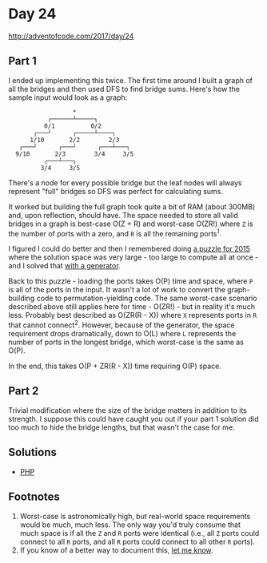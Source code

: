 # Day 24

http://adventofcode.com/2017/day/24

## Part 1

I ended up implementing this twice. The first time around I built a graph of all the bridges and then used DFS to find
bridge sums. Here's how the sample input would look as a graph:

```
                  *
           ┌──────┴─────┐
          0/1          0/2
       ┌───┘      ┌─────┴────┐
      1/10       2/2        2/3
   ┌───┘      ┌───┘      ┌───┴───┐
  9/10       2/3        3/4     3/5
          ┌───┴───┐  
         3/4     3/5
```

There's a node for every possible bridge but the leaf nodes will always represent "full" bridges so DFS was perfect for
calculating sums.

It worked but building the full graph took quite a bit of RAM (about 300MB) and, upon reflection, should have. The space
needed to store all valid bridges in a graph is best-case O(Z + R) and worst-case O(ZR!) where `Z` is the number of
ports with a zero, and `R` is all the remaining ports<sup>1</sup>.

I figured I could do better and then I remembered doing [a puzzle for 2015](http://adventofcode.com/2015/day/15) where
the solution space was very large - too large to compute all at once - and I solved that
[with a generator](https://github.com/baileyp/advent-of-code-2015/blob/master/day15/header.php).

Back to this puzzle - loading the ports takes O(P) time and space, where `P` is all of the ports in the input. It wasn't
a lot of work to convert the graph-building code to permutation-yielding code. The same worst-case scenario described
above still applies here for time - O(ZR!) - but in reality it's much less. Probably best described as O(ZR(R - X)) where
`X` represents ports in `R` that cannot connect<sup>2</sup>. However, because of the generator, the space requirement
drops dramatically, down to O(L) where `L` represents the number of ports in the longest bridge, which worst-case is the 
same as O(P).

In the end, this takes O(P + ZR(R - X)) time requiring O(P) space.

## Part 2

Trivial modification where the size of the bridge matters in addition to its strength. I suppose this could have caught
you out if your part 1 solution did too much to hide the bridge lengths, but that wasn't the case for me.

## Solutions

 - [PHP](../../php/src/Solution/Day24Solution.php)
 
## Footnotes

 1. Worst-case is astronomically high, but real-world space requirements would be much, much less. The only way you'd
    truly consume that much space is if all the `Z` and `R` ports were identical (i.e., all `Z` ports could connect to
    all `R` ports, and all `R` ports could connect to all other `R` ports).
 2. If you know of a better way to document this, [let me know](https://twitter.com/phpbagpiper).